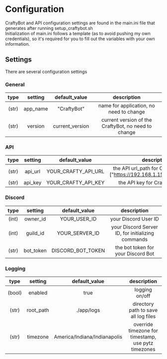 # Configuration

CraftyBot and API configuration settings are found in the main.ini file that generates after running setup_craftybot.sh  
Initialization of main.ini follows a template (as to avoid pushing my own credentials), so it's required for you to fill out the variables with your own information.  

## Settings

There are several configuration settings  

### General

| type   | setting   | default_value    | description                                          |
| :----: | :-------: | :--------------: | :--------------------------------------------------: |
| (str)  | app_name  | "CraftyBot"      | name for application, no need to change              |
| (str)  | version   | current_version  | current version of the CraftyBot, no need to change  |

### API

| type   | setting  | default_value        | description                                                                   |
| :----: | :------: | :------------------: | :---------------------------------------------------------------------------: |
| (str)  | api_url  | YOUR_CRAFTY_API_URL  | the API url_path for Crafty Controller ["https://192.168.1.158:8443/api/v2"]  |
| (str)  | api_key  | YOUR_CRAFTY_API_KEY  | the API key for Crafty Controller                                             |

### Discord

| type   | setting    | default_value      | description                                        |
| :----: | :--------: | :----------------: | :------------------------------------------------: |
| (int)  | owner_id   | YOUR_USER_ID       | your Discord User ID                               |
| (int)  | guild_id   | YOUR_SERVER_ID     | your Discord Server ID, for initializing commands  |
| (str)  | bot_token  | DISCORD_BOT_TOKEN  | the bot token for your Discord Bot                 |

### Logging

| type   | setting    | default_value                      | description                                              |
| :----: | :--------: | :--------------------------------: | :------------------------------------------------------: |
| (bool) | enabled    | true                               | logging on/off                                           |
| (str)  | root_path  | ./app/logs                         | directory path to save all log files                     |
| (str)  | timezone   | America/Indiana/Indianapolis       | override timezone for timestamp, use pytz timezones      |
